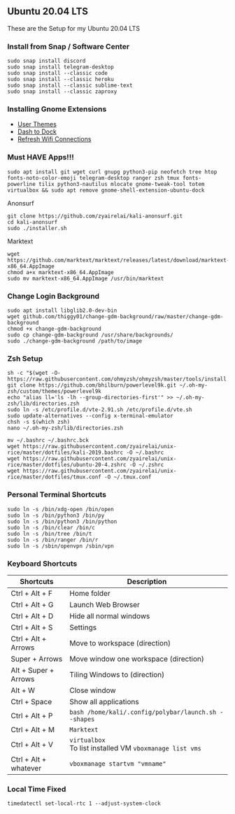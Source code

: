 ## Ubuntu 20.04 LTS
These are the Setup for my Ubuntu 20.04 LTS

### Install from Snap / Software Center
```
sudo snap install discord
sudo snap install telegram-desktop
sudo snap install --classic code
sudo snap install --classic heroku
sudo snap install --classic sublime-text
sudo snap install --classic zaproxy
```

### Installing Gnome Extensions
- [User Themes](https://extensions.gnome.org/extension/19/user-themes/)
- [Dash to Dock](https://extensions.gnome.org/extension/307/dash-to-dock/)
- [Refresh Wifi Connections](https://extensions.gnome.org/extension/905/refresh-wifi-connections/)

### Must HAVE Apps!!!


```
sudo apt install git wget curl gnupg python3-pip neofetch tree htop fonts-noto-color-emoji telegram-desktop ranger zsh tmux fonts-powerline tilix python3-nautilus mlocate gnome-tweak-tool totem virtualbox && sudo apt remove gnome-shell-extension-ubuntu-dock
```
Anonsurf
```
git clone https://github.com/zyairelai/kali-anonsurf.git
cd kali-anonsurf
sudo ./installer.sh
```
Marktext
```
wget https://github.com/marktext/marktext/releases/latest/download/marktext-x86_64.AppImage
chmod a+x marktext-x86_64.AppImage
sudo mv marktext-x86_64.AppImage /usr/bin/marktext
```

### Change Login Background
```
sudo apt install libglib2.0-dev-bin
wget github.com/thiggy01/change-gdm-background/raw/master/change-gdm-background
chmod +x change-gdm-background
sudo cp change-gdm-background /usr/share/backgrounds/
sudo ./change-gdm-background /path/to/image
```

### Zsh Setup

```
sh -c "$(wget -O- https://raw.githubusercontent.com/ohmyzsh/ohmyzsh/master/tools/install.sh)"
git clone https://github.com/bhilburn/powerlevel9k.git ~/.oh-my-zsh/custom/themes/powerlevel9k
echo "alias ll='ls -lh --group-directories-first'" >> ~/.oh-my-zsh/lib/directories.zsh
sudo ln -s /etc/profile.d/vte-2.91.sh /etc/profile.d/vte.sh
sudo update-alternatives --config x-terminal-emulator
chsh -s $(which zsh)
nano ~/.oh-my-zsh/lib/directories.zsh

mv ~/.bashrc ~/.bashrc.bck
wget https://raw.githubusercontent.com/zyairelai/unix-rice/master/dotfiles/kali-2019.bashrc -O ~/.bashrc
wget https://raw.githubusercontent.com/zyairelai/unix-rice/master/dotfiles/ubuntu-20-4.zshrc -O ~/.zshrc
wget https://raw.githubusercontent.com/zyairelai/unix-rice/master/dotfiles/tmux.conf -O ~/.tmux.conf
```

### Personal Terminal Shortcuts

```
sudo ln -s /bin/xdg-open /bin/open
sudo ln -s /bin/python3 /bin/py
sudo ln -s /bin/python3 /bin/python
sudo ln -s /bin/clear /bin/c
sudo ln -s /bin/tree /bin/t
sudo ln -s /bin/ranger /bin/r
sudo ln -s /sbin/openvpn /sbin/vpn
```

### Keyboard Shortcuts

| Shortcuts             | Description                                                  |
| --------------------- | ------------------------------------------------------------ |
| Ctrl + Alt + F        | Home folder                                                  |
| Ctrl + Alt + G        | Launch Web Browser                                           |
| Ctrl + Alt + D        | Hide all normal windows                                      |
| Ctrl + Alt + S        | Settings                                                     |
| Ctrl + Alt + Arrows   | Move to workspace (direction)                                |
| Super + Arrows        | Move window one workspace (direction)                        |
| Alt + Super + Arrows  | Tiling Windows to (direction)                                |
| Alt + W               | Close window                                                 |
| Ctrl + Space          | Show all applications                                        |
| Ctrl + Alt + P        | `bash /home/kali/.config/polybar/launch.sh --shapes`         |
| Ctrl + Alt + M        | `Marktext`                                                   |
| Ctrl + Alt + V        | `virtualbox` <br> To list installed VM `vboxmanage list vms` |
| Ctrl + Alt + whatever | `vboxmanage startvm "vmname"`                                |

### Local Time Fixed
```
timedatectl set-local-rtc 1 --adjust-system-clock
```